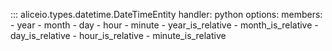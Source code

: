 ::: aliceio.types.datetime.DateTimeEntity
    handler: python
    options:
      members:
        - year
        - month
        - day
        - hour
        - minute
        - year_is_relative
        - month_is_relative
        - day_is_relative
        - hour_is_relative
        - minute_is_relative
